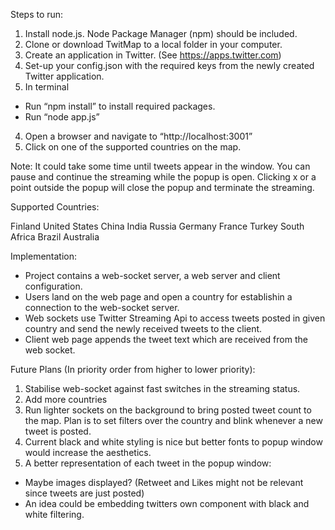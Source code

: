 Steps to run:

1. Install node.js. Node Package Manager (npm) should be included.
2. Clone or download TwitMap to a local folder in your computer.
3. Create an application in Twitter. (See https://apps.twitter.com)
2. Set-up your config.json with the required keys from the newly created Twitter application.
3. In terminal
- Run “npm install” to install required packages.
- Run “node app.js” 
4. Open a browser and navigate to “http://localhost:3001” 
5. Click on one of the supported countries on the map.

Note: It could take some time until tweets appear in the window. You can pause and continue the streaming while the popup is open. Clicking x or a point outside the popup will close the popup and terminate the streaming.


Supported Countries:

Finland
United States
China
India
Russia
Germany
France
Turkey
South Africa
Brazil
Australia

Implementation:

- Project contains a web-socket server, a web server and client configuration.
- Users land on the web page and open a country for establishin a connection to the web-socket server.
- Web sockets use Twitter Streaming Api to access tweets posted in given country and send the newly received tweets to the client.
- Client web page appends the tweet text which are received from the web socket.

Future Plans (In priority order from higher to lower priority):
1. Stabilise web-socket against fast switches in the streaming status.
2. Add more countries
3. Run lighter sockets on the background to bring posted tweet count to the map. Plan is to set filters over the country and blink whenever a new tweet is posted. 
4. Current black and white styling is nice but better fonts to popup window would increase the aesthetics.
5. A better representation of each tweet in the popup window: 
- Maybe images displayed? (Retweet and Likes might not be relevant since tweets are just posted)
- An idea could be embedding twitters own component with black and white filtering.
